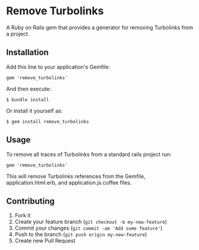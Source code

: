 # Remove Turbolinks

A Ruby on Rails gem that provides a generator for removing Turbolinks from a project.

## Installation

Add this line to your application's Gemfile:

    gem 'remove_turbolinks'

And then execute:

    $ bundle install

Or install it yourself as:

    $ gem install remove_turbolinks

## Usage

To remove all traces of Turbolinks from a standard rails project run:

    gem 'remove_turbolinks'

This will remove Turbolinks references from the Gemfile, application.html.erb, and application.js.coffee files.

## Contributing

1. Fork it
2. Create your feature branch (`git checkout -b my-new-feature`)
3. Commit your changes (`git commit -am 'Add some feature'`)
4. Push to the branch (`git push origin my-new-feature`)
5. Create new Pull Request
